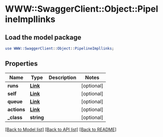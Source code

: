 # WWW::SwaggerClient::Object::PipelineImpllinks

## Load the model package
```perl
use WWW::SwaggerClient::Object::PipelineImpllinks;
```

## Properties
Name | Type | Description | Notes
------------ | ------------- | ------------- | -------------
**runs** | [**Link**](Link.md) |  | [optional] 
**self** | [**Link**](Link.md) |  | [optional] 
**queue** | [**Link**](Link.md) |  | [optional] 
**actions** | [**Link**](Link.md) |  | [optional] 
**_class** | **string** |  | [optional] 

[[Back to Model list]](../README.md#documentation-for-models) [[Back to API list]](../README.md#documentation-for-api-endpoints) [[Back to README]](../README.md)


